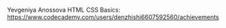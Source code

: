 Yevgeniya Anossova
HTML CSS Basics: https://www.codecademy.com/users/denzhishi6607592560/achievements
